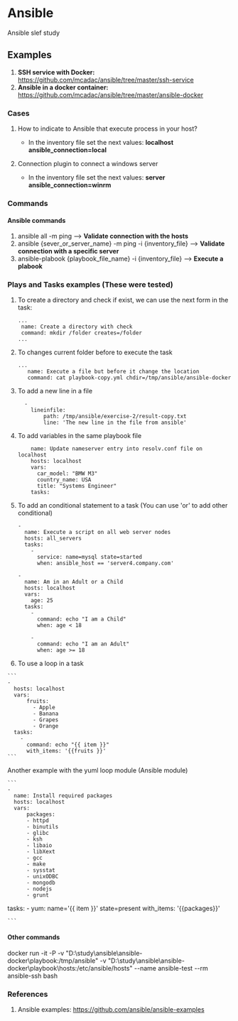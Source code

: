 # Ansible

Ansible slef study

## Examples

1. **SSH service with Docker:** https://github.com/mcadac/ansible/tree/master/ssh-service
2. **Ansible in a docker container:** https://github.com/mcadac/ansible/tree/master/ansible-docker

### Cases

1. How to indicate to Ansible that execute process in your host?

    - In the inventory file set the next values: 
      **localhost ansible_connection=local**

2. Connection plugin to connect a windows server

    - In the inventory file set the next values: 
      **server ansible_connection=winrm**

### Commands

#### Ansible commands
1. ansible all -m ping --> **Validate connection with the hosts**
2. ansible {sever_or_server_name} -m ping -i {inventory_file} --> **Validate connection with a specific server**
3. ansible-plabook {playbook_file_name} -i {inventory_file} --> **Execute a plabook**

### Plays and Tasks examples (These were tested)

1. To create a directory and check if exist,  we can use the next form in the task:
    ```
    ...
     name: Create a directory with check
     command: mkdir /folder creates=/folder
    ...
    ```

2. To changes current folder before to execute the task

    ```
    ...
       name: Execute a file but before it change the location
       command: cat playbook-copy.yml chdir=/tmp/ansible/ansible-docker
    ```
3. To add a new line in a file

    ```
      -
        lineinfile:
            path: /tmp/ansible/exercise-2/result-copy.txt
            line: 'The new line in the file from ansible'
    ```
 4. To add variables in the same playbook file
    
    ```
        name: Update nameserver entry into resolv.conf file on localhost
        hosts: localhost
        vars:
          car_model: "BMW M3"
          country_name: USA
          title: "Systems Engineer"
        tasks:
    ```
 5. To add an conditional statement to a task (You can use 'or' to add other conditional)
    ```
    -
      name: Execute a script on all web server nodes
      hosts: all_servers
      tasks:
        -
          service: name=mysql state=started
          when: ansible_host == 'server4.company.com'
    ```
    
    ```
    -
      name: Am in an Adult or a Child
      hosts: localhost
      vars:
        age: 25
      tasks:
        -
          command: echo "I am a Child"
          when: age < 18

        -
          command: echo "I am an Adult"
          when: age >= 18
    ```
  
  6. To use a loop in a task
  
    ```
    -
      hosts: localhost
      vars:
          fruits:
            - Apple
            - Banana
            - Grapes
            - Orange
      tasks:
        -
          command: echo "{{ item }}"
          with_items: '{{fruits }}'
    ```
   Another example with the yuml loop module (Ansible module)  
    
    ```
    -
      name: Install required packages
      hosts: localhost
      vars:
          packages:
          - httpd
          - binutils
          - glibc
          - ksh
          - libaio
          - libXext
          - gcc
          - make
          - sysstat
          - unixODBC
          - mongodb
          - nodejs
          - grunt

  tasks:
    -
      yum: name='{{ item }}' state=present
      with_items: '{{packages}}'
    
    ```
  

#### Other commands
docker run -it -P -v "D:\study\ansible\ansible-docker\playbook:/tmp/ansible" -v  "D:\study\ansible\ansible-docker\playbook\hosts:/etc/ansible/hosts" --name ansible-test --rm  ansible-ssh  bash

### References

1. Ansible examples: https://github.com/ansible/ansible-examples


